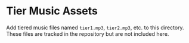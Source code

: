 # Tier Music Assets

Add tiered music files named `tier1.mp3`, `tier2.mp3`, etc. to this directory.
These files are tracked in the repository but are not included here.
